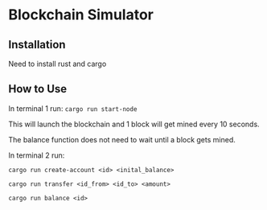 # Blockchain Simulator

## Installation

Need to install rust and cargo

## How to Use

In terminal 1 run: `cargo run start-node`

This will launch the blockchain and 1 block will get mined every 10 seconds.

The balance function does not need to wait until a block gets mined.

In terminal 2 run:

`cargo run create-account <id> <inital_balance>`

`cargo run transfer <id_from> <id_to> <amount>`

`cargo run balance <id>`
